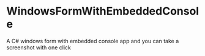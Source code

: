 # WindowsFormWithEmbeddedConsole
A C# windows form with embedded console app and you can take a screenshot with one click
